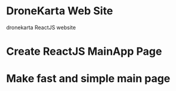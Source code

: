 # DroneKarta Web Site
dronekarta ReactJS website

# Create ReactJS MainApp Page


# Make fast and simple main page



